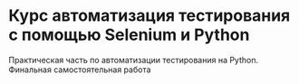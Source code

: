 # Курс автоматизация тестирования с помощью Selenium и Python
Практическая часть по автоматизации тестирования на Python.
Финальная самостоятельная работа